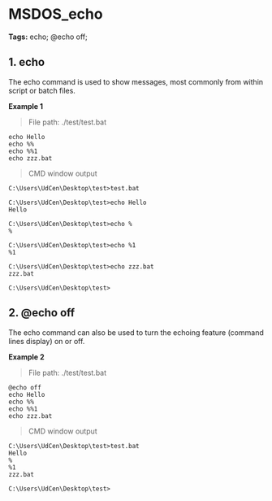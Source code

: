 # MSDOS_echo

**Tags:** echo; @echo off;

## 1. echo

The echo command is used to show messages, most commonly from within script or batch files.

**Example 1**

> File path: ./test/test.bat

```
echo Hello
echo %%
echo %%1
echo zzz.bat
```

> CMD window output

```
C:\Users\UdCen\Desktop\test>test.bat

C:\Users\UdCen\Desktop\test>echo Hello
Hello

C:\Users\UdCen\Desktop\test>echo %
%

C:\Users\UdCen\Desktop\test>echo %1
%1

C:\Users\UdCen\Desktop\test>echo zzz.bat
zzz.bat

C:\Users\UdCen\Desktop\test>
```

## 2. @echo off

The echo command can also be used to turn the echoing feature (command lines display) on or off.

**Example 2**

> File path: ./test/test.bat

```
@echo off
echo Hello
echo %%
echo %%1
echo zzz.bat
```

> CMD window output

```
C:\Users\UdCen\Desktop\test>test.bat
Hello
%
%1
zzz.bat

C:\Users\UdCen\Desktop\test>
```
